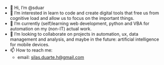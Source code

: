 - 👋 Hi, I’m @sduar
- 👀 I’m interested in learn to code and create digital tools that free us from cognitive load and allow us to focus on the important things.
- 🌱 I’m currently (self)learning web development, python and VBA for automation on my (non-IT) actual work.
- 💞️ I’m looking to collaborate on projects in automation, ux, data management and analysis, and maybe in the future: artificial intelligence for mobile devices.
- 📫 How to reach me:
  - email: silas.duarte.h@gmail.com

<!---
sduar/sduar is a ✨ special ✨ repository because its `README.md` (this file) appears on your GitHub profile.
You can click the Preview link to take a look at your changes.
--->
